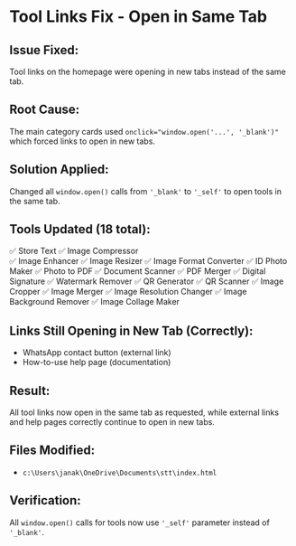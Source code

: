 # Tool Links Fix - Open in Same Tab

## Issue Fixed:
Tool links on the homepage were opening in new tabs instead of the same tab.

## Root Cause:
The main category cards used `onclick="window.open('...', '_blank')"` which forced links to open in new tabs.

## Solution Applied:
Changed all `window.open()` calls from `'_blank'` to `'_self'` to open tools in the same tab.

## Tools Updated (18 total):
✅ Store Text
✅ Image Compressor  
✅ Image Enhancer
✅ Image Resizer
✅ Image Format Converter
✅ ID Photo Maker
✅ Photo to PDF
✅ Document Scanner
✅ PDF Merger
✅ Digital Signature
✅ Watermark Remover
✅ QR Generator
✅ QR Scanner
✅ Image Cropper
✅ Image Merger
✅ Image Resolution Changer
✅ Image Background Remover
✅ Image Collage Maker

## Links Still Opening in New Tab (Correctly):
- WhatsApp contact button (external link)
- How-to-use help page (documentation)

## Result:
All tool links now open in the same tab as requested, while external links and help pages correctly continue to open in new tabs.

## Files Modified:
- `c:\Users\janak\OneDrive\Documents\stt\index.html`

## Verification:
All `window.open()` calls for tools now use `'_self'` parameter instead of `'_blank'`.
